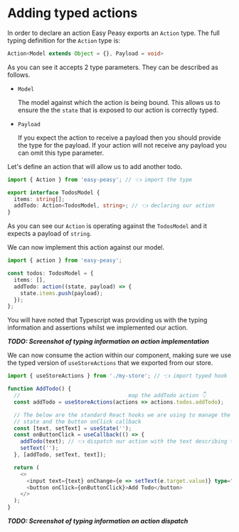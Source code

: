 # Adding typed actions

In order to declare an action Easy Peasy exports an `Action` type. The full typing definition for the `Action` type is:

```typescript
Action<Model extends Object = {}, Payload = void>
```

As you can see it accepts 2 type parameters. They can be described as follows.

 - `Model`

   The model against which the action is being bound. This allows us to ensure the the `state` that is exposed to our action is correctly typed.

- `Payload`

  If you expect the action to receive a payload then you should provide the type for the payload. If your action will not receive any payload you can omit this type parameter.

Let's define an action that will allow us to add another todo.

```typescript
import { Action } from 'easy-peasy'; // 👈 import the type

export interface TodosModel {
  items: string[];
  addTodo: Action<TodosModel, string>; // 👈 declaring our action
}
```

As you can see our `Action` is operating against the `TodosModel` and it expects a payload of `string`.

We can now implement this action against our model.

```typescript
import { action } from 'easy-peasy';

const todos: TodosModel = {
  items: [],
  addTodo: action((state, payload) => {
    state.items.push(payload);
  });
};
```

You will have noted that Typescript was providing us with the typing information and assertions whilst we implemented our action.

***TODO: Screenshot of typing information on action implementation***

We can now consume the action within our component, making sure we use the typed version of `useStoreActions` that we exported from our store.

```typescript
import { useStoreActions } from './my-store'; // 👈 import typed hook

function AddTodo() {
  //                                  map the addTodo action 👇
  const addTodo = useStoreActions(actions => actions.todos.addTodo);

  // The below are the standard React hooks we are using to manage the form
  // state and the button onClick callback
  const [text, setText] = useState('');
  const onButtonClick = useCallback(() => {
    addTodo(text); // 👈 dispatch our action with the text describing the todo
    setText('');
  }, [addTodo, setText, text]);

  return (
    <>
      <input text={text} onChange={e => setText(e.target.value)} type="text />
      <button onClick={onButtonClick}>Add Todo</button>
    </>
  );
}
```

***TODO: Screenshot of typing information on action dispatch***
